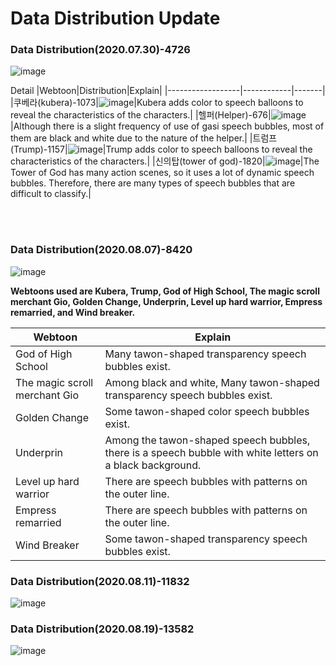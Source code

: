# Data Distribution Update

### Data Distribution(2020.07.30)-4726
![image](https://user-images.githubusercontent.com/61634628/105826390-09791d00-6004-11eb-8248-b2bf3a149e0e.png)

Detail
|Webtoon|Distribution|Explain|
|------------------|------------|-------|
|쿠베라(kubera)-1073|![image](https://user-images.githubusercontent.com/61634628/105829410-b012ed00-6007-11eb-864c-acc224c28e30.png)|Kubera adds color to speech balloons to reveal the characteristics of the characters.|
|헬퍼(Helper)-676|![image](https://user-images.githubusercontent.com/61634628/105829880-39c2ba80-6008-11eb-94f3-f5dc009f8ff2.png)|Although there is a slight frequency of use of gasi speech bubbles, most of them are black and white due to the nature of the helper.|
|트럼프(Trump)-1157|![image](https://user-images.githubusercontent.com/61634628/105830303-ae95f480-6008-11eb-8e75-af8a5f137f77.png)|Trump adds color to speech balloons to reveal the characteristics of the characters.|
|신의탑(tower of god)-1820|![image](https://user-images.githubusercontent.com/61634628/105830631-13e9e580-6009-11eb-8e13-42f7f5b4f7a0.png)|The Tower of God has many action scenes, so it uses a lot of dynamic speech bubbles. Therefore, there are many types of speech bubbles that are difficult to classify.|

<br><br>

### Data Distribution(2020.08.07)-8420
![image](https://user-images.githubusercontent.com/61634628/105831217-ccb02480-6009-11eb-887e-a9c43c662af6.png)

**Webtoons used are Kubera, Trump, God of High School, The magic scroll merchant Gio, Golden Change, Underprin, Level up hard warrior, Empress remarried, and Wind breaker.**

|Webtoon|Explain|
|-------|-------|
|God of High School|Many tawon-shaped transparency speech bubbles exist.|
|The magic scroll merchant Gio|Among black and white, Many tawon-shaped transparency speech bubbles exist.|
|Golden Change|Some tawon-shaped color speech bubbles exist.|
|Underprin|Among the tawon-shaped speech bubbles, there is a speech bubble with white letters on a black background.|
|Level up hard warrior| There are speech bubbles with patterns on the outer line.|
|Empress remarried|There are speech bubbles with patterns on the outer line.|
|Wind Breaker|Some tawon-shaped transparency speech bubbles exist.|



### Data Distribution(2020.08.11)-11832
![image](https://user-images.githubusercontent.com/61634628/106085928-7acfe180-6164-11eb-8cdc-b1360f6cb140.png)


### Data Distribution(2020.08.19)-13582
![image](https://user-images.githubusercontent.com/61634628/106085956-86bba380-6164-11eb-9087-3159c2e785b9.png)

